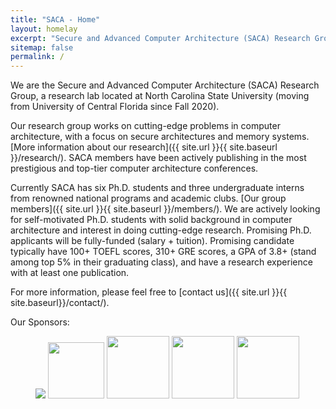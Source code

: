 ```yaml
---
title: "SACA - Home"
layout: homelay
excerpt: "Secure and Advanced Computer Architecture (SACA) Research Group."
sitemap: false
permalink: /
---
```


We are the Secure and Advanced Computer Architecture (SACA) Research Group, a research lab located at North Carolina State University (moving from University of Central Florida since Fall 2020).

Our research group works on cutting-edge problems in computer architecture, with a focus on secure architectures and memory systems. [More information about our research]({{ site.url }}{{ site.baseurl }}/research/). SACA members have been actively publishing in the most prestigious and top-tier computer architecture conferences.

Currently SACA has six Ph.D. students and three undergraduate interns from renowned national programs and academic clubs. [Our group members]({{ site.url }}{{ site.baseurl }}/members/). We are actively looking for self-motivated Ph.D. students with solid background in computer architecture and interest in doing cutting-edge research. Promising Ph.D. applicants will be fully-funded (salary + tuition). Promising candidate typically have 100+ TOEFL scores, 310+ GRE scores, a GPA of 3.8+ (stand among top 5% in their graduating class), and have a research experience with at least one publication.


For more information, please feel free to [contact us]({{ site.url }}{{ site.baseurl}}/contact/).
  
Our Sponsors:

<figure class="fourth">
  <!--<img src="{{ site.url }}{{ site.baseurl }}/images/logopic/sponsorlogo.jpg" style="width: 120px">-->
  <p>
    <a href="http://www.sandia.gov"><img src="{{ site.url }}{{ site.baseurl }}/images/logopic/sandia.svg" style="width=120px"></a>
    <a href="http://www.navsea.navy.mil/Home/Warfare-Centers/"><img src="{{ site.url }}{{ site.baseurl}}/images/logopic/NSWC_logo.png" style = "width: 90px;"></a>
    <a href="https://www.nsf.gov"><img src="{{ site.url}}{{site.baseurl}}/images/logopic/NSF_4-Color_bitmap_Logo.png" style= "width: 100px;"></a>
    <a href="https://www.public.navy.mil/spawar/Pages/default.aspx"><img src="{{ site.url}}{{site.baseurl}}/images/logopic/spawar.gif" style= "width: 100px;"></a>
    <a href="https://www.darpa.mil/"><img src="{{ site.url}}{{site.baseurl}}/images/logopic/darpa.jpg" style= "width: 100px;"></a>
  </p>
</figure>






